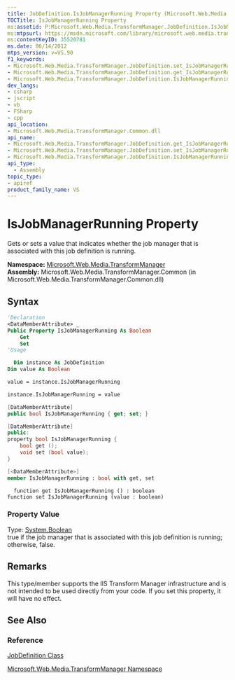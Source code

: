 ```yaml
---
title: JobDefinition.IsJobManagerRunning Property (Microsoft.Web.Media.TransformManager)
TOCTitle: IsJobManagerRunning Property
ms:assetid: P:Microsoft.Web.Media.TransformManager.JobDefinition.IsJobManagerRunning
ms:mtpsurl: https://msdn.microsoft.com/library/microsoft.web.media.transformmanager.jobdefinition.isjobmanagerrunning(v=VS.90)
ms:contentKeyID: 35520781
ms.date: 06/14/2012
mtps_version: v=VS.90
f1_keywords:
- Microsoft.Web.Media.TransformManager.JobDefinition.set_IsJobManagerRunning
- Microsoft.Web.Media.TransformManager.JobDefinition.get_IsJobManagerRunning
- Microsoft.Web.Media.TransformManager.JobDefinition.IsJobManagerRunning
dev_langs:
- csharp
- jscript
- vb
- FSharp
- cpp
api_location:
- Microsoft.Web.Media.TransformManager.Common.dll
api_name:
- Microsoft.Web.Media.TransformManager.JobDefinition.get_IsJobManagerRunning
- Microsoft.Web.Media.TransformManager.JobDefinition.set_IsJobManagerRunning
- Microsoft.Web.Media.TransformManager.JobDefinition.IsJobManagerRunning
api_type:
  - Assembly
topic_type:
- apiref
product_family_name: VS
---
```


# IsJobManagerRunning Property

Gets or sets a value that indicates whether the job manager that is associated with this job definition is running.

**Namespace:**  [Microsoft.Web.Media.TransformManager](microsoft-web-media-transformmanager-namespace.md)  
**Assembly:**  Microsoft.Web.Media.TransformManager.Common (in Microsoft.Web.Media.TransformManager.Common.dll)

## Syntax

```vb
'Declaration
<DataMemberAttribute> _
Public Property IsJobManagerRunning As Boolean
    Get
    Set
'Usage

  Dim instance As JobDefinition
Dim value As Boolean

value = instance.IsJobManagerRunning

instance.IsJobManagerRunning = value
```

```csharp
[DataMemberAttribute]
public bool IsJobManagerRunning { get; set; }
```

```cpp
[DataMemberAttribute]
public:
property bool IsJobManagerRunning {
    bool get ();
    void set (bool value);
}
```

``` fsharp
[<DataMemberAttribute>]
member IsJobManagerRunning : bool with get, set
```

```jscript
  function get IsJobManagerRunning () : boolean
function set IsJobManagerRunning (value : boolean)
```

### Property Value

Type: [System.Boolean](https://msdn.microsoft.com/library/a28wyd50)  
true if the job manager that is associated with this job definition is running; otherwise, false.  

## Remarks

This type/member supports the IIS Transform Manager infrastructure and is not intended to be used directly from your code. If you set this property, it will have no effect.

## See Also

### Reference

[JobDefinition Class](jobdefinition-class-microsoft-web-media-transformmanager.md)

[Microsoft.Web.Media.TransformManager Namespace](microsoft-web-media-transformmanager-namespace.md)
